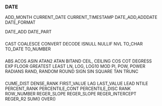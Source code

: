 
###

###

###

### DATE
ADD_MONTH
CURRENT_DATE
CURRENT_TIMESTAMP
DATE_ADD,ADDDATE
DATE_FORMAT

DATE_ADD
DATE_PART


### 
CAST
COALESCE
CONVERT
DECODE
ISNULL
NULLIF
NVL
TO_CHAR
TO_DATE
TO_NUMBER

###
ABS
ACOS
ASIN
ATAN2
ATAN
BITAND
CEIL, CEILING
COS
COT
DEGRESS
EXP
FLOOR
GREATEST
LEAST
LN, LOG, LOG10
MOD
PI,
POW, POWER
RADIANS
RAND, RANDOM
ROUND
SIGN
SIN
SQUARE
TAN
TRUNC

###
CUME_DIST
DENSE_RANK
FIRST_VALUE
LAG
LAST_VALUE
LEAD
NTILE
PERCENT_RANK
PERCENTILE_CONT
PERCENTILE_DISC
RANK
ROW_NUMBER
REGER_SLOPE
REGER_SLOPE
REGER_INTERCEPT
REGER_R2
SUM() OVER()

###

###

###

###

###




